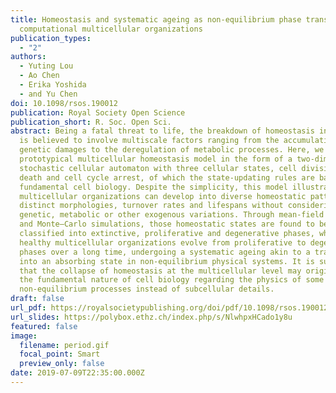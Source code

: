 ```yaml
---
title: Homeostasis and systematic ageing as non-equilibrium phase transitions in
  computational multicellular organizations
publication_types:
  - "2"
authors:
  - Yuting Lou
  - Ao Chen
  - Erika Yoshida
  - and Yu Chen
doi: 10.1098/rsos.190012
publication: Royal Society Open Science
publication_short: R. Soc. Open Sci.
abstract: Being a fatal threat to life, the breakdown of homeostasis in tissues
  is believed to involve multiscale factors ranging from the accumulation of
  genetic damages to the deregulation of metabolic processes. Here, we present a
  prototypical multicellular homeostasis model in the form of a two-dimensional
  stochastic cellular automaton with three cellular states, cell division, cell
  death and cell cycle arrest, of which the state-updating rules are based on
  fundamental cell biology. Despite the simplicity, this model illustrates how
  multicellular organizations can develop into diverse homeostatic patterns with
  distinct morphologies, turnover rates and lifespans without considering
  genetic, metabolic or other exogenous variations. Through mean-field analysis
  and Monte–Carlo simulations, those homeostatic states are found to be
  classified into extinctive, proliferative and degenerative phases, whereas
  healthy multicellular organizations evolve from proliferative to degenerative
  phases over a long time, undergoing a systematic ageing akin to a transition
  into an absorbing state in non-equilibrium physical systems. It is suggested
  that the collapse of homeostasis at the multicellular level may originate from
  the fundamental nature of cell biology regarding the physics of some
  non-equilibrium processes instead of subcellular details.
draft: false
url_pdf: https://royalsocietypublishing.org/doi/pdf/10.1098/rsos.190012
url_slides: https://polybox.ethz.ch/index.php/s/NlwhpxHCado1y8u
featured: false
image:
  filename: period.gif
  focal_point: Smart
  preview_only: false
date: 2019-07-09T22:35:00.000Z
---
```

